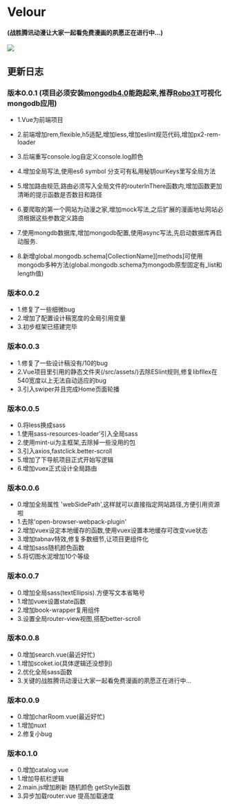 # Velour
#### (战胜腾讯动漫让大家一起看免费漫画的夙愿正在进行中...)
![](https://github.com/pulessrity/velour/blob/master/assets/logo.jpg?raw=true)
## 更新日志
### 版本0.0.1 (项目必须安装[mongodb4.0](https://www.mongodb.com/download-center?jmp=nav#community)能跑起来,推荐[Robo3T](https://robomongo.org/)可视化mongodb应用)
* 1.Vue为前端项目

* 2.前端增加rem,flexible,h5适配,增加less,增加eslint规范代码,增加px2-rem-loader
* 3.后端重写console.log自定义console.log颜色
* 4.增加全局写法,使用es6 symbol 分支可有私用秘钥ourKeys里写全局方法
* 5.增加路由规范,路由必须写入全局文件的routerInThere函数内,增加函数更加清晰的提示函数是否数目和路径
* 6.要爬取的第一个网站为动漫之家,增加mock写法,之后扩展的漫画地址网站必须根据这些参数定义路由
* 7.使用mongdb数据库,增加mongodb配置,使用async写法,先启动数据库再启动服务.
* 8.新增global.mongodb.schema[CollectionName][methods]可使用mongodb多种方法(global.mongodb.schema为mongodb原型固定有_list和length值)
### 版本0.0.2
* 1.修复了一些细微bug
* 2.增加了配置设计稿宽度的全局引用变量
* 3.初步框架已搭建完毕
### 版本0.0.3
* 1.修复了一些设计稿没有/10的bug
* 2.Vue项目里引用的静态文件夹(/src/assets/)去除ESlint规则,修复libfllex在540宽度以上无法自动适应的bug
* 3.引入swiper并且完成Home页面轮播
### 版本0.0.5
* 0.将less换成sass
* 1.使用sass-resources-loader'引入全局sass
* 2.使用mint-ui为主框架,去除掉一些没用的包
* 3.引入axios,fastclick.better-scroll
* 5.增加了下导航项目正式开始写逻辑
* 6.增加vuex正式设计全局路由
### 版本0.0.6
* 0.增加全局属性 'webSidePath',这样就可以直接指定网站路径,方便引用资源啦
* 1.去除'open-browser-webpack-plugin'
* 2.增加vuex设定本地缓存的函数,使用vuex设置本地缓存可改变vue状态
* 3.增加tabnav特效,修复多数细节,让项目更组件化
* 4.增加sass随机颜色函数
* 5.将切图水泥增加10个等级
### 版本0.0.7
* 0.增加全局sass(textEllipsis).方便写文本省略号
* 1.增加vuex设置state函数
* 2.增加book-wrapper复用组件
* 3.设置全局router-view视图,搭配better-scroll
### 版本0.0.8
* 0.增加search.vue(最近好忙)
* 1.增加scoket.io(具体逻辑还没想到)
* 2.优化全局sass函数
* 3.关键的战胜腾讯动漫让大家一起看免费漫画的夙愿正在进行中...
### 版本0.0.9
* 0.增加charRoom.vue(最近好忙)
* 1.增加nuxt
* 2.修复小bug
### 版本0.1.0
* 0.增加catalog.vue
* 1.增加导航栏逻辑
* 2.main.js增加刷新 随机颜色 getStyle函数
* 3.异步加载router.vue 提高加载速度
